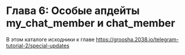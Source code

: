# Глава 6: Особые апдейты my_chat_member и chat_member 

В этом каталоге исходники к главе https://groosha.2038.io/telegram-tutorial-2/special-updates
